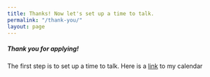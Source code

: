 ```yaml
---
title: Thanks! Now let's set up a time to talk.
permalink: "/thank-you/"
layout: page
---
```


##### Thank you for applying!

The first step is to set up a time to talk. Here is a [link](https://bookme.name/ownersup) to my calendar


<script src="https://bookme.name/js/booklikeaboss.embed.js?i=337&h=y7Ei0nkpW30h4579bAzAloBwYsxdD8DTs7DARFK9RMUpsxREy9ZCLGm1zF6m" async></script>